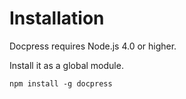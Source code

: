 # Installation

Docpress requires Node.js 4.0 or higher.

Install it as a global module.

```
npm install -g docpress
```
